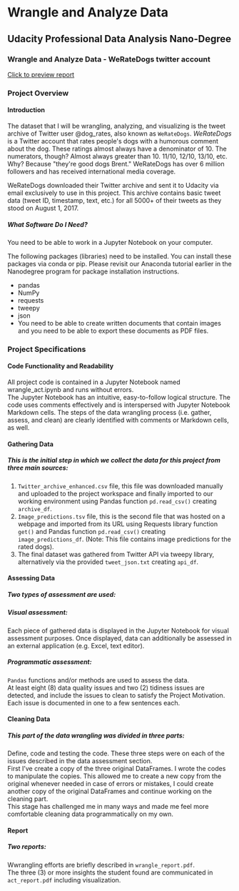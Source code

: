 # Wrangle and Analyze Data
## Udacity Professional Data Analysis Nano-Degree

### Wrangle and Analyze Data - WeRateDogs twitter account

[Click to preview report](https://github.com/IslamFSoliman/Wrangle_and_Analyze_Data_Project/blob/main/wrangle_report.pdf)

### Project Overview
#### Introduction
The dataset that I will be wrangling, analyzing, and visualizing is the tweet archive of Twitter user @dog_rates, also known as `WeRateDogs`. *WeRateDogs* is a Twitter account that rates people's dogs with a humorous comment about the dog. These ratings almost always have a denominator of 10. The numerators, though? Almost always greater than 10. 11/10, 12/10, 13/10, etc. Why? Because "they're good dogs Brent." WeRateDogs has over 6 million followers and has received international media coverage.

WeRateDogs downloaded their Twitter archive and sent it to Udacity via email exclusively to use in this project. This archive contains basic tweet data (tweet ID, timestamp, text, etc.) for all 5000+ of their tweets as they stood on August 1, 2017.

##### What Software Do I Need?
You need to be able to work in a Jupyter Notebook on your computer.

The following packages (libraries) need to be installed. You can install these packages via conda or pip. Please revisit our Anaconda tutorial earlier in the Nanodegree program for package installation instructions.

* pandas
* NumPy
* requests
* tweepy
* json
* You need to be able to create written documents that contain images and you need to be able to export these documents as PDF files.

### Project Specifications
#### Code Functionality and Readability
All project code is contained in a Jupyter Notebook named wrangle_act.ipynb and runs without errors.\
The Jupyter Notebook has an intuitive, easy-to-follow logical structure. The code uses comments effectively and is interspersed with Jupyter Notebook Markdown cells. The steps of the data wrangling process (i.e. gather, assess, and clean) are clearly identified with comments or Markdown cells, as well.

#### Gathering Data
##### This is the initial step in which we collect the data for this project from three main sources:
1. `Twitter_archive_enhanced.csv` file, this file was downloaded manually and uploaded to the project workspace and finally imported to our working environment using Pandas function `pd.read_csv()` creating `archive_df`.
2. `Image_predictions.tsv` file, this is the second file that was hosted on a webpage and imported from its URL using Requests library function `get()` and Pandas function `pd.read_csv()` creating `image_predictions_df`. (Note: This file contains image predictions for the rated dogs).
3. The final dataset was gathered from Twitter API via tweepy library, alternatively via the provided `tweet_json.txt` creating `api_df`.


#### Assessing Data
##### Two types of assessment are used:

##### Visual assessment:
Each piece of gathered data is displayed in the Jupyter Notebook for visual assessment purposes. Once displayed, data can additionally be assessed in an external application (e.g. Excel, text editor).
##### Programmatic assessment:
`Pandas` functions and/or methods are used to assess the data.\
At least eight (8) data quality issues and two (2) tidiness issues are detected, and include the issues to clean to satisfy the Project Motivation. Each issue is documented in one to a few sentences each.

#### Cleaning Data
##### This part of the data wrangling was divided in three parts:
Define, code and testing the code. These three steps were on each of the issues described in the data assessment section.\
First I’ve create a copy of the three original DataFrames. I wrote the codes to manipulate the copies. This allowed me to create a new copy from the original whenever needed in case of errors or mistakes, I could create another copy of the original DataFrames and continue working on the cleaning part.\
This stage has challenged me in many ways and made me feel more comfortable cleaning data programmatically on my own.


#### Report
##### Two reports:

Wwrangling efforts are briefly described in `wrangle_report.pdf`.\
The three (3) or more insights the student found are communicated in `act_report.pdf` including visualization.
